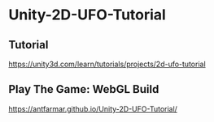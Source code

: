 # Unity-2D-UFO-Tutorial

## Tutorial
https://unity3d.com/learn/tutorials/projects/2d-ufo-tutorial

## Play The Game: WebGL Build
https://antfarmar.github.io/Unity-2D-UFO-Tutorial/
